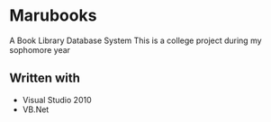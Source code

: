 # Marubooks
A Book Library Database System 
This is a college project during my sophomore year

## Written with
- Visual Studio 2010
- VB.Net

